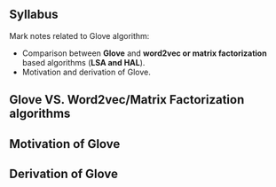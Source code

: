 ## Syllabus

Mark notes related to Glove algorithm:

* Comparison between **Glove** and **word2vec or matrix factorization** based algorithms (**LSA and HAL**). 
* Motivation and derivation of Glove.



## Glove VS. Word2vec/Matrix Factorization algorithms


## Motivation of Glove


## Derivation of Glove